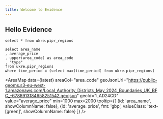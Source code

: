 ```yaml
---
title: Welcome to Evidence
---
```

## Hello Evidence


```regions
select * from ukre.pipr_regions
```

<DataTable data={regions} />

```latest
select area_name
, average_price
, upper(area_code) as area_code
, "type"
from ukre.pipr_regions
where time_period = (select max(time_period) from ukre.pipr_regions)
```

<AreaMap
  data={latest}
  areaCol="area_code"
  geoJsonUrl="https://public-geoms.s3-eu-west-1.amazonaws.com/Local_Authority_Districts_May_2024_Boundaries_UK_BFC_-6788913184658251542.geojson"
  geoId="LAD24CD"
  value="average_price"
  min=1000
  max=2000
  tooltip={[
    {id: 'area_name', showColumnName: false},
    {id: 'average_price', fmt: 'gbp', valueClass: 'text-[green]', showColumnName: false}
]}
/>
